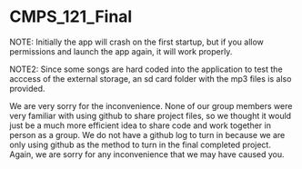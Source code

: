 # CMPS_121_Final

NOTE: Initially the app will crash on the first startup, but if you allow permissions and launch the app again, it will work properly.

NOTE2: Since some songs are hard coded into the application to test the acccess of the external storage, an sd card folder with the mp3 files is also provided.

We are very sorry for the inconvenience. None of our group members were very familiar with using github to share project files, so we thought it would just be a much more efficient idea to share code and work together in person as a group. We do not have a github log to turn in because we are only using github as the method to turn in the final completed project. Again, we are sorry for any inconvenience that we may have caused you. 

